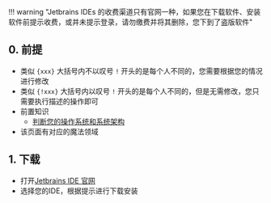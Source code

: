 !!! warning "Jetbrains IDEs 的收费渠道只有官网一种，如果您在下载软件、安装软件前提示收费，或并未提示登录，请勿缴费并将其删除，您下到了盗版软件"

## 0. 前提
- 类似 `{xxx}` 大括号内不以叹号 `!` 开头的是每个人不同的，您需要根据您的情况进行修改  
- 类似 `{!xxx}` 大括号内以叹号 `!` 开头的是每个人不同的，但是无需修改，您只需要执行描述的操作即可  
- 前置知识  
    - [判断您的操作系统和系统架构](../计算机基础/判断您的操作系统和系统架构.md)  
- 该页面有对应的魔法领域  

## 1. 下载  
- 打开[Jetbrains IDE 官网](https://www.jetbrains.com/zh-cn/ides/)  
- 选择您的IDE，根据提示进行下载安装  
